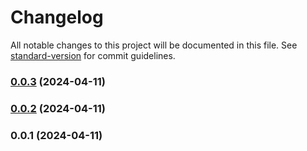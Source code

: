 # Changelog

All notable changes to this project will be documented in this file. See [standard-version](https://github.com/conventional-changelog/standard-version) for commit guidelines.

### [0.0.3](https://github.com/dohyper/schemas.hyper/compare/v0.0.2...v0.0.3) (2024-04-11)

### [0.0.2](https://github.com/dohyper/schemas.hyper/compare/v0.0.1...v0.0.2) (2024-04-11)

### 0.0.1 (2024-04-11)
